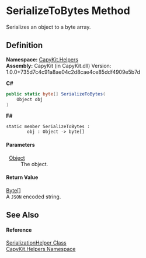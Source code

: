 # SerializeToBytes Method


Serializes an object to a byte array.



## Definition
**Namespace:** <a href="N_CapyKit_Helpers">CapyKit.Helpers</a>  
**Assembly:** CapyKit (in CapyKit.dll) Version: 1.0.0+735d7c4c91a8ae04c2d8cae4ce85ddf4909e5b7d

**C#**
``` C#
public static byte[] SerializeToBytes(
	Object obj
)
```
**F#**
``` F#
static member SerializeToBytes : 
        obj : Object -> byte[] 
```



#### Parameters
<dl><dt>  <a href="https://learn.microsoft.com/dotnet/api/system.object" target="_blank" rel="noopener noreferrer">Object</a></dt><dd>The object.</dd></dl>

#### Return Value
<a href="https://learn.microsoft.com/dotnet/api/system.byte" target="_blank" rel="noopener noreferrer">Byte</a>[]  
A `JSON` encoded string.

## See Also


#### Reference
<a href="T_CapyKit_Helpers_SerializationHelper">SerializationHelper Class</a>  
<a href="N_CapyKit_Helpers">CapyKit.Helpers Namespace</a>  
